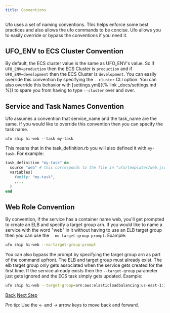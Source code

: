 ```yaml
---
title: Conventions
---
```


Ufo uses a set of naming conventions.  This helps enforce some best practices and also allows the ufo commands to be concise.  Ufo allows you to easily override or bypass the conventions if you need it.

## UFO_ENV to ECS Cluster Convention

By default, the ECS cluster value is the same as UFO_ENV's value.  So if `UFO_ENV=production` then the ECS Cluster is `production` and if `UFO_ENV=development` then the ECS Cluster is `development`.  You can easily override this convention by specifying the `--cluster` CLI option.  You can also override this behavior with [settings.yml]({% link _docs/settings.md %}) to spare you from having to type `--cluster` over and over.

## Service and Task Names Convention

Ufo assumes a convention that service\_name and the task\_name are the same. If you would like to override this convention then you can specify the task name.

```
ufo ship hi-web --task my-task
```

This means that in the task_definition.rb you will also defined it with `my-task`.  For example:

```ruby
task_definition "my-task" do
  source "web" # this corresponds to the file in "ufo/templates/web.json.erb"
  variables(
    family: "my-task",
    ....
  )
end

```

## Web Role Convention

By convention, if the service has a container name web, you'll get prompted to create an ELB and specify a target group arn.  If you would like to name a service with the word "web" in it without having to use an ELB target group then you can use the `--no-target-group-prompt`.  Example:

```sh
ufo ship hi-web --no-target-group-prompt
```

You can also bypass the prompt by specifying the target group arn as part of the command upfront. The ELB and target group must already exist.  The elb target group only gets associated when the service gets created for the first time.  If the service already exists then the `--target-group` parameter just gets ignored and the ECS task simply gets updated.  Example:

```bash
ufo ship hi-web --target-group=arn:aws:elasticloadbalancing:us-east-1:12345689:targetgroup/hi-web/12345
```

<a id="prev" class="btn btn-basic" href="{% link _docs/helpers.md %}">Back</a>
<a id="next" class="btn btn-primary" href="{% link _docs/auto-completion.md %}">Next Step</a>
<p class="keyboard-tip">Pro tip: Use the <- and -> arrow keys to move back and forward.</p>
